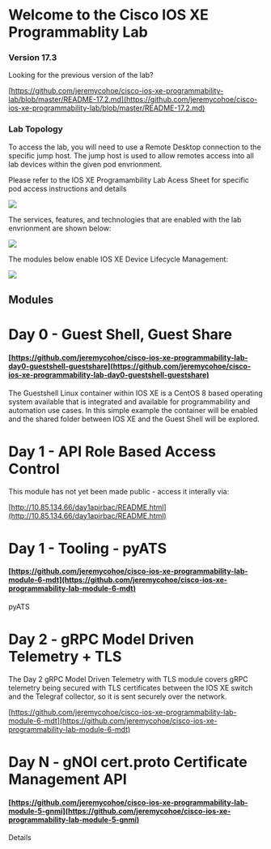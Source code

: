 # Welcome to the Cisco IOS XE Programmablity Lab

### Version 17.3
Looking for the previous version of the lab?

[https://github.com/jeremycohoe/cisco-ios-xe-programmability-lab/blob/master/README-17.2.md](https://github.com/jeremycohoe/cisco-ios-xe-programmability-lab/blob/master/README-17.2.md)

### Lab Topology
To access the lab, you will need to use a Remote Desktop connection to the specific jump host.  The jump host is used to allow remotes access into all lab devices within the given pod envrionment.

Please refer to the IOS XE Programambility Lab Acess Sheet for specific pod access instructions and details

![](./imgs/lab_topology.png)

The services, features, and technologies that are enabled with the lab envrionment are shown below:

![](./imgs/pod_details.png)

The modules below enable IOS XE Device Lifecycle Management:

![](./imgs/device_lifecycle.png)

## Modules

# Day 0 - Guest Shell, Guest Share
#### [https://github.com/jeremycohoe/cisco-ios-xe-programmability-lab-day0-guestshell-guestshare](https://github.com/jeremycohoe/cisco-ios-xe-programmability-lab-day0-guestshell-guestshare)

The Guestshell Linux container within IOS XE is a CentOS 8 based operating system available that is integrated and available for programmability and automation use cases. In this simple example the container will be enabled and the shared folder between IOS XE and the Guest Shell will be explored.

# Day 1 - API Role Based Access Control
This module has not yet been made public - access it interally via:

[http://10.85.134.66/day1apirbac/README.html](http://10.85.134.66/day1apirbac/README.html)


# Day 1 - Tooling - pyATS
#### [https://github.com/jeremycohoe/cisco-ios-xe-programmability-lab-module-6-mdt](https://github.com/jeremycohoe/cisco-ios-xe-programmability-lab-module-6-mdt)

pyATS


# Day 2 - gRPC Model Driven Telemetry + TLS

The Day 2 gRPC Model Driven Telemetry with TLS module covers gRPC telemetry being secured with TLS certificates between the IOS XE switch and the Telegraf collector, so it is sent securely over the network.

[https://github.com/jeremycohoe/cisco-ios-xe-programmability-lab-module-6-mdt](https://github.com/jeremycohoe/cisco-ios-xe-programmability-lab-module-6-mdt)


# Day N - gNOI cert.proto Certificate Management API
#### [https://github.com/jeremycohoe/cisco-ios-xe-programmability-lab-module-5-gnmi](https://github.com/jeremycohoe/cisco-ios-xe-programmability-lab-module-5-gnmi)

Details




